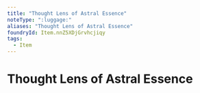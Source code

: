 ```yaml
---
title: "Thought Lens of Astral Essence"
noteType: ":luggage:"
aliases: "Thought Lens of Astral Essence"
foundryId: Item.nnZ5XDjGrvhcjiqy
tags:
  - Item
---
```


# Thought Lens of Astral Essence
